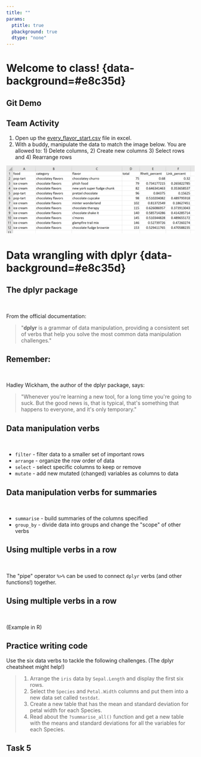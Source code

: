 ```yaml
---
title: ""
params:
  ptitle: true
  pbackground: true
  dtype: "none"
---
```

# Welcome to class! {data-background=#e8c35d}

## Git Demo

## Team Activity

1. Open up the [every_flavor_start.csv](https://raw.githubusercontent.com/ktoutloud/classslides/master/math335/data/every_flavor_START.csv) file in excel.
2. With a buddy, manipulate the data to match the image below. You are allowed to: 1) Delete columns, 2) Create new columns 3) Select rows and 4) Rearrange rows
  
![](images/every_flavor_END.png)
  


<!-------------------------------
Try to recreate this plot using the `airquality` dataset in R.

![](images\try\try_airquality.png)



## Case Study Groups
----------------------------------------------->

# Data wrangling with dplyr  {data-background=#e8c35d}

## The dplyr package

<br>

From the official documentation:

> "**dplyr** is a grammar of data manipulation, providing a consistent set of verbs that help you solve the most common data manipulation challenges."

## Remember:

<br>

Hadley Wickham, the author of the dplyr package, says:

> "Whenever you're learning a new tool, for a long time you're going to suck. But the good news is, that is typical, that's something that happens to everyone, and it's only temporary."

## Data manipulation verbs

<br>

- `filter`  - filter data to a smaller set of important rows
- `arrange` - organize the row order of data
- `select`  - select specific columns to keep or remove 
- `mutate`  - add new mutated (changed) variables as columns to data


## Data manipulation verbs for summaries

<br>

- `summarise` - build summaries of the columns specified
- `group_by`  - divide data into groups and change the "scope" of other verbs

## Using multiple verbs in a row

<br>

The "pipe" operator `%>%` can be used to connect `dplyr` verbs (and other functions!) together.

## Using multiple verbs in a row

<br>

(Example in R)

<!-----------------------------
## Data verbs practice

<br>

[Data Verbs Template](https://docs.google.com/presentation/d/1zDWzyacFGixKjPbW6rqAJ0p9jl-25ERZ3pfG1JUfgEI/template/preview)


## Practice reading code

<br>

With a partner (or in the Zoom chat), write this code out in an English paragraph.


```r
delays <- flights %>% 
  group_by(dest) %>% 
  summarise(
    count = n(),
    dist = mean(distance, na.rm = TRUE),
    delay = mean(arr_delay, na.rm = TRUE)
  ) %>% 
  filter(count > 20, dest != "HNL")
```
---------------------------------->

## Practice writing code

Use the six data verbs to tackle the following challenges. (The dplyr cheatsheet might help!)

> 1. Arrange the `iris` data by `Sepal.Length` and display the first six rows.
> 2. Select the `Species` and `Petal.Width` columns and put them into a new data set called `testdat`.
> 3. Create a new table that has the mean and standard deviation for petal width for each Species.
> 4. Read about the `?summarise_all()` function and get a new table with the means and standard deviations for all the variables for each Species.



## Task 5
